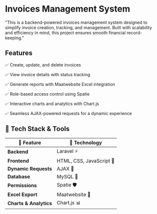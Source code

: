 # Invoices Management System

"This is a backend-powered invoices management system designed to simplify invoice creation, tracking, and management. Built with scalability and efficiency in mind, this project ensures smooth financial record-keeping."

## Features

✅ Create, update, and delete invoices

✅ View invoice details with status tracking

✅ Generate reports with Maatwebsite Excel integration

✅ Role-based access control using Spatie

✅ Interactive charts and analytics with Chart.js

✅ Seamless AJAX-powered requests for a dynamic experience

## 🚀 Tech Stack & Tools  

| 🌟 Feature            | 🚀 Technology     |
|----------------------|-----------------|
| **Backend**         | Laravel ⚡       |
| **Frontend**        | HTML, CSS, JavaScript 🎨 |
| **Dynamic Requests** | AJAX 🔄         |
| **Database**        | MySQL 💾        |
| **Permissions**     | Spatie 🛡️       |
| **Excel Export**    | Maatwebsite 📂   |
| **Charts & Analytics** | Chart.js 📊   |


